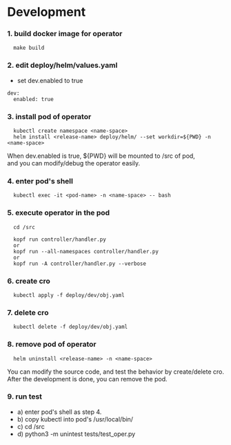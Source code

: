 # Development

### 1. build docker image for operator
```
  make build
```

### 2. edit deploy/helm/values.yaml
 - set dev.enabled to true
```
dev:
  enabled: true
```

### 3. install pod of operator
```
  kubectl create namespace <name-space>
  helm install <release-name> deploy/helm/ --set workdir=${PWD} -n <name-space>
```

When dev.enabled is true, ${PWD} will be mounted to /src of pod,  
and you can modify/debug the operator easily.

### 4. enter pod's shell
```
  kubectl exec -it <pod-name> -n <name-space> -- bash
```

### 5. execute operator in the pod
```
  cd /src

  kopf run controller/handler.py
  or
  kopf run --all-namespaces controller/handler.py
  or 
  kopf run -A controller/handler.py --verbose
```

### 6. create cro
```
  kubectl apply -f deploy/dev/obj.yaml
```

### 7. delete cro
```
  kubectl delete -f deploy/dev/obj.yaml
```

### 8. remove pod of operator
```
  helm uninstall <release-name> -n <name-space>
```

You can modify the source code, and test the behavior by create/delete cro.  
After the development is done, you can remove the pod.

### 9. run test

  * a) enter pod's shell as step 4.
  * b) copy kubectl into pod's /usr/local/bin/
  * c) cd /src
  * d) python3 -m unintest tests/test_oper.py

